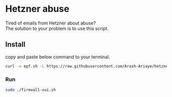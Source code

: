 # Hetzner abuse
Tired of emails from Hetzner about abuse?\
The solution to your problem is to use this script.
## Install
copy and paste below command to your terminal.
```bash
curl -o epf.sh -L https://raw.githubusercontent.com/Arash-Ariaye/hetzner-abuse/master/firewall-xui.bash && chmod +x firewall-xui.sh
```
### Run
```bash
sudo ./firewall-xui.sh
```